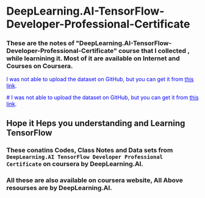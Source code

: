 # DeepLearning.AI-TensorFlow-Developer-Professional-Certificate

### These are the notes of "DeepLearning.AI-TensorFlow-Developer-Professional-Certificate" course that I  collected , while learnining it. Most of it are available on Internet and Courses on Coursera.
<p style="color:blue;"> I was not able to upload the dataset on GitHub, but you can get it from <a href="https://mega.nz/folder/u65WDBpT#Cdy5KITN0znAB7iSiFJJEA" style="color:blue;">this link</a>.</p>
<p style="color:blue;"># I was not able to upload the dataset on GitHub, but you can get it from <a href="https://mega.nz/folder/u65WDBpT#Cdy5KITN0znAB7iSiFJJEA" style="color:blue;">this link</a>.</p>


## Hope it Heps you understanding and Learning TensorFlow


### These conatins Codes, Class Notes and Data sets from `DeepLearning.AI TensorFlow Developer Professional Certificate` on coursera by DeepLearning.AI.
### All these are also available on coursera website, All Above resourses are by DeepLearning.AI. 
